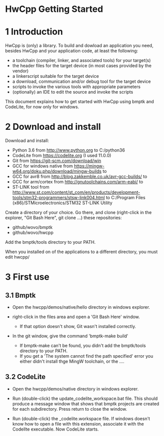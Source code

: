 HwCpp Getting Started
===

<!-- update table_of_contents( input ) -->

<!-- update end -->

# 1 Introduction

HwCpp is (only) a library. 
To build and dowload an application you need, 
besides HwCpp and your application code, 
at least the following:
 - a toolchain (compiler, linker, and associated tools) for your target(s)
 - the header files for the target device (in most cases provided by the vendor)
 - a linkerscript suitable for the target device
 - a download, communication and/or debug tool for the target device
 - scripts to invoke the various tools with appropriate parameters
 - (optionally) an IDE to edit the source and invoke the scripts

This document explains how to get started with HwCpp using bmptk and CodeLite,
for now only for windows.

# 2 Download and install

Download and install:
 - Python 3.6 from http://www.python.org to C:/python36
 - CodeLite from https://codelite.org (I used 11.0.0)
 - Git from https://git-scm.com/download/win
 - GCC for windows native from https://mingw-w64.org/doku.php/download/mingw-builds to
 - GCC for avr8 from http://blog.zakkemble.co.uk/avr-gcc-builds/ to
 - GCC for arm/cortex from http://gnutoolchains.com/arm-eabi/ to
 - ST-LINK tool from http://www.st.com/content/st_com/en/products/development-tools/stm32-programmers/stsw-link004.html 
   to C:/Program Files (x86)/STMicroelectronics/STM32 ST-LINK Utility


Create a directory of your choice. 
Go there, and clone (right-click in the explorer, "Git Bash Here", git clone ...) these repositories:
 - github/wovo/bmptk
 - github/wovo/hwcpp

Add the bmptk/tools directory to your PATH.

When you installed on of the applications to a different directory, you
must edit hwcpp/

# 3 First use

## 3.1 Bmptk

 - Open the hwcpp/demos/native/hello directory in windows explorer.
 
 - right-click in the files area and open a 'Git Bash Here' window.  
   - If that option doesn't show, Git wasn't installed correctly.
   
 - In the git window, give the command 'bmptk-make build'
   - If bmptk-make can't be found, you didn't add the bmptk/tools directory to your PATH.
   - If you get a 'The system cannot find the path specified' error you either 
   didn't install thge MingW toolchain, or the ....

## 3.2 CodeLite

 - Open the hwcpp/demos/native directory in windows explorer.

 - Run (double-click) the update_codelite_workspace.bat file.
This should produce a message window that shows that bmptk projects are created for each subdirectory.
Press return to close the window.
 - Run (double-click) the _codelite.workspace file. If windows doesn't know how to open a
 file with this extension, associate it with the CodelIte executable. Now CodeLite starts.





